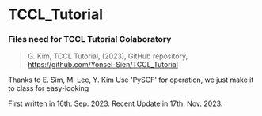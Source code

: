 # TCCL_Tutorial
### Files need for TCCL Tutorial Colaboratory

> G. Kim, TCCL Tutorial, (2023), GitHub repository, https://github.com/Yonsei-Sien/TCCL_Tutorial
  

Thanks to E. Sim, M. Lee, Y. Kim
Use 'PySCF' for operation, we just make it to class for easy-looking

First written in 16th. Sep. 2023.
Recent Update in 17th. Nov. 2023.
